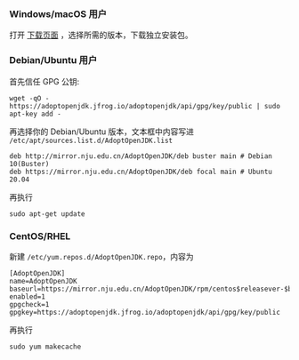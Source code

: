 ### Windows/macOS 用户

打开 [下载页面](https://mirror.nju.edu.cn/AdoptOpenJDK/) ，选择所需的版本，下载独立安装包。

### Debian/Ubuntu 用户

首先信任 GPG 公钥:

```
wget -qO - https://adoptopenjdk.jfrog.io/adoptopenjdk/api/gpg/key/public | sudo apt-key add -
```

再选择你的 Debian/Ubuntu 版本，文本框中内容写进 `/etc/apt/sources.list.d/AdoptOpenJDK.list`

```
deb http://mirror.nju.edu.cn/AdoptOpenJDK/deb buster main # Debian 10(Buster)
deb https://mirror.nju.edu.cn/AdoptOpenJDK/deb focal main # Ubuntu 20.04
```

再执行

```
sudo apt-get update
```

### CentOS/RHEL

新建 `/etc/yum.repos.d/AdoptOpenJDK.repo`，内容为

```
[AdoptOpenJDK]
name=AdoptOpenJDK
baseurl=https://mirror.nju.edu.cn/AdoptOpenJDK/rpm/centos$releasever-$basearch/
enabled=1
gpgcheck=1
gpgkey=https://adoptopenjdk.jfrog.io/adoptopenjdk/api/gpg/key/public
```

再执行

```
sudo yum makecache
```